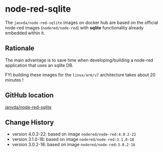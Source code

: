 # node-red-sqlite

The `janvda/node-red-sqlite` images on docker hub are based on the official node-red images (`nodered/node-red`) with **sqlite** functionality already embedded within it.

## Rationale

The main advantage is to save time when developing/building a node-red application that uses an sqlite DB.

FYI building these images for the `linux/arm/v7` architecture takes about 20 minutes !

## GitHub location

[janvda/node-red-sqlite](https://github.com/janvda/node-red-sqlite)

## Change History

* version 4.0.2-22: based on image `nodered/node-red:4.0.2-22`
* version 3.1.0-18: based on image `nodered/node-red:3.1.0-18`
* version 3.0.2-16: based on image `nodered/node-red:3.0.2-16`
